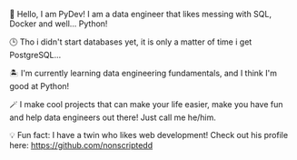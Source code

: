 🐍 Hello, I am PyDev! I am a data engineer that likes messing with SQL, Docker and well... Python!

🕒 Tho i didn't start databases yet, it is only a matter of time i get PostgreSQL...

🏝️ I'm currently learning data engineering fundamentals, and I think I'm good at Python!

🪄 I make cool projects that can make your life easier, make you have fun and help data engineers out there!
Just call me he/him.

💡 Fun fact: I have a twin who likes web development! Check out his profile here: https://github.com/nonscriptedd
